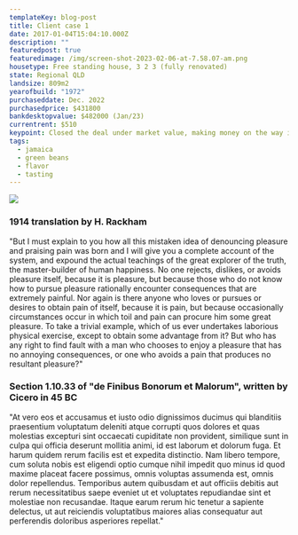 ```yaml
---
templateKey: blog-post
title: Client case 1
date: 2017-01-04T15:04:10.000Z
description: ""
featuredpost: true
featuredimage: /img/screen-shot-2023-02-06-at-7.58.07-am.png
housetype: Free standing house, 3 2 3 (fully renovated)
state: Regional QLD
landsize: 809m2
yearofbuild: "1972"
purchaseddate: Dec. 2022
purchasedprice: $431800
bankdesktopvalue: $482000 (Jan/23)
currentrent: $510
keypoint: Closed the deal under market value, making money on the way in.
tags:
  - jamaica
  - green beans
  - flavor
  - tasting
---
```

![](/img/screen-shot-2023-02-06-at-7.58.07-am.png)

### 1914 translation by H. Rackham

"But I must explain to you how all this mistaken idea of denouncing pleasure and praising pain was born and I will give you a complete account of the system, and expound the actual teachings of the great explorer of the truth, the master-builder of human happiness. No one rejects, dislikes, or avoids pleasure itself, because it is pleasure, but because those who do not know how to pursue pleasure rationally encounter consequences that are extremely painful. Nor again is there anyone who loves or pursues or desires to obtain pain of itself, because it is pain, but because occasionally circumstances occur in which toil and pain can procure him some great pleasure. To take a trivial example, which of us ever undertakes laborious physical exercise, except to obtain some advantage from it? But who has any right to find fault with a man who chooses to enjoy a pleasure that has no annoying consequences, or one who avoids a pain that produces no resultant pleasure?"

### Section 1.10.33 of "de Finibus Bonorum et Malorum", written by Cicero in 45 BC

"At vero eos et accusamus et iusto odio dignissimos ducimus qui blanditiis praesentium voluptatum deleniti atque corrupti quos dolores et quas molestias excepturi sint occaecati cupiditate non provident, similique sunt in culpa qui officia deserunt mollitia animi, id est laborum et dolorum fuga. Et harum quidem rerum facilis est et expedita distinctio. Nam libero tempore, cum soluta nobis est eligendi optio cumque nihil impedit quo minus id quod maxime placeat facere possimus, omnis voluptas assumenda est, omnis dolor repellendus. Temporibus autem quibusdam et aut officiis debitis aut rerum necessitatibus saepe eveniet ut et voluptates repudiandae sint et molestiae non recusandae. Itaque earum rerum hic tenetur a sapiente delectus, ut aut reiciendis voluptatibus maiores alias consequatur aut perferendis doloribus asperiores repellat."